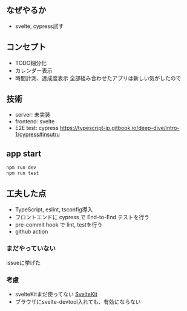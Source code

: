 ## なぜやるか
- svelte, cypress試す 

## コンセプト
- TODO細分化
- カレンダー表示
- 時間計測、達成度表示
全部組み合わせたアプリは新しい気がしたので

## 技術
- server: 未実装
- frontend: svelte
- E2E test: cypress
https://typescript-jp.gitbook.io/deep-dive/intro-1/cypress#insutru

## app start
```sh
npm run dev
npm run test
```

## 工夫した点
- TypeScript, eslint, tsconfig導入
- フロントエンドに cypress で End-to-End テストを行う
- pre-commit hook で lint, testを行う
- github action


### まだやっていない
issueに挙げた

### 考慮
- svelteKitまだ使ってない
[SvelteKit](https://kit.svelte.dev)
- ブラウザにsvelte-devtool入れても、有効にならない
